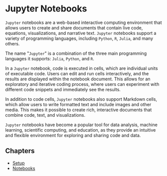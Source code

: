 # Jupyter Notebooks

`Jupyter` notebooks are a web-based interactive computing environment that allows users to create and share documents that contain live code, equations, visualizations, and narrative text.
`Jupyter` notebooks support a variety of programming languages, including `Python`, `R`, `Julia`, and many others.

The name "`Jupyter`" is a combination of the three main programming languages it supports: `Julia`, `Python`, and `R`.

In a `Jupyter` notebook, code is executed in cells, which are individual units of executable code.
Users can edit and run cells interactively, and the results are displayed within the notebook document.
This allows for an exploratory and iterative coding process, where users can experiment with different code snippets and immediately see the results.

In addition to code cells, `Jupyter` notebooks also support Markdown cells, which allow users to write formatted text and include images and other media.
This makes it possible to create rich, interactive documents that combine code, text, and visualizations.

`Jupyter` notebooks have become a popular tool for data analysis, machine learning, scientific computing, and education, as they provide an intuitive and flexible environment for exploring and sharing code and data.

## Chapters

-   [Setup](./chapters/0_Setup/README.md)
-   [Notebooks](./chapters/1_Notebooks/README.md)
